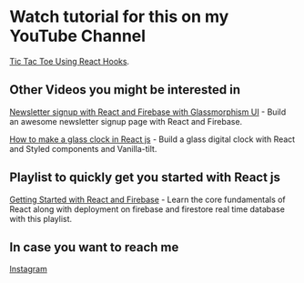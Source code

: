 # Watch tutorial for this on my YouTube Channel

[Tic Tac Toe Using React Hooks](https://youtu.be/kiPA14Tz-2E).

## Other Videos you might be interested in

[Newsletter signup with React and Firebase with Glassmorphism UI](https://youtu.be/Gz84Fp_QEIc) - Build an awesome newsletter signup page with React and Firebase.

[How to make a glass clock in React js](https://youtu.be/FvKOQYY1nZc) - Build a glass digital clock with React and Styled components and Vanilla-tilt.

## Playlist to quickly get you started with React js

[Getting Started with React and Firebase](https://youtube.com/playlist?list=PLgX5m3g6MdPfdGHOF1csndl8EUrcEs2as) - Learn the core fundamentals of React along with deployment on firebase and firestore real time database with this playlist.

## In case you want to reach me

[Instagram](https://instagram.com/anotherwebguy)
